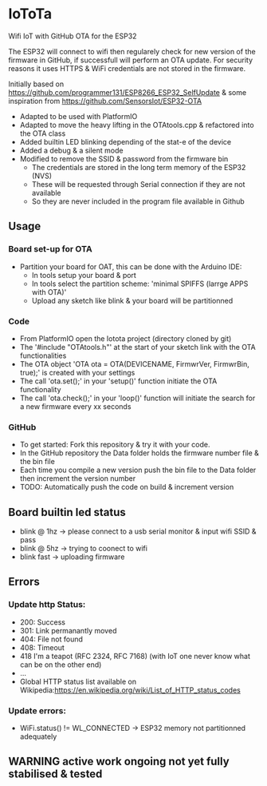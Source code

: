 # IoToTa
Wifi IoT with GitHub OTA for the ESP32 

The ESP32 will connect to wifi then regularely check for new version of the firmware in GitHub, if successfull will perform an OTA update. 
For security reasons it uses HTTPS & WiFi credentials are not stored in the firmware.

Initially based on https://github.com/programmer131/ESP8266_ESP32_SelfUpdate & some inspiration from https://github.com/SensorsIot/ESP32-OTA
- Adapted to be used with PlatformIO
- Adapted to move the heavy lifting in the OTAtools.cpp  & refactored into the OTA class
- Added builtin LED blinking depending of the stat-e of the device 
- Added a debug & a silent mode
- Modified to remove the SSID & password from the firmware bin 
  - The credentials are stored in the long term memory of the ESP32 (NVS)
  - These will be requested through Serial connection if they are not available 
  - So they are never included in the program file available in Github 

## Usage
### Board set-up for OTA
- Partition your board for OAT, this can be done with the Arduino IDE:
  - In tools setup your board & port
  - In tools select the partition scheme: 'minimal SPIFFS (larrge APPS with OTA)'  
  - Upload any sketch like blink & your board will be partitionned

### Code
- From PlatformIO open the Iotota project (directory cloned by git) 
- The '#include "OTAtools.h"' at the start of your sketch link with the OTA functionalities
- The OTA object 'OTA ota = OTA(DEVICENAME, FirmwrVer, FirmwrBin, true);' is created with your settings
- The call 'ota.set();' in your 'setup()' function initiate the OTA functionality
- The call 'ota.check();' in your 'loop()' function will initiate the search for a new firmware every xx seconds

### GitHub
- To get started: Fork this repository & try it with your code.
- In the GitHub repository the Data folder holds the firmware number file & the bin file
- Each time you compile a new version push the bin file to the Data folder then increment the version number
- TODO: Automatically push the code on build & increment version

## Board builtin led status
- blink @ 1hz -> please connect to a usb serial monitor & input wifi SSID & pass
- blink @ 5hz -> trying to coonect to wifi
- blink fast  -> uploading firmware  

## Errors 
### Update http Status:
- 200: Success
- 301: Link permanantly moved
- 404: File not found
- 408: Timeout
- 418 I'm a teapot (RFC 2324, RFC 7168) (with IoT one never know what can be on the other end)
- ...
- Global HTTP status list available on Wikipedia:https://en.wikipedia.org/wiki/List_of_HTTP_status_codes


### Update errors:
- WiFi.status() != WL_CONNECTED -> ESP32 memory not partitionned adequately

## WARNING active work ongoing not yet fully stabilised & tested
